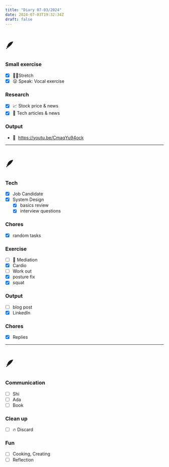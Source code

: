 ```yaml
---
title: "Diary 07-03/2024"  
date: 2024-07-03T19:32:34Z
draft: false
---
```


# 🪶

### Small exercise

- [x]  🧎‍♀️Stretch
- [x]  😮 Speak: Vocal exercise

### Research

- [x]  📈 Stock price & news
- [x]  👾 Tech articles & news

### Output

- 🎥  https://youtu.be/CmaqYu94ock

---

# 🪶

### Tech

- [x]  Job Candidate
- [x]  System Design
    - [x]  basics review
    - [x]  interview questions

### Chores

- [x]  random tasks

### Exercise

- [ ]  🧘 Mediation
- [x]  Cardio
- [ ]  Work out
- [x]  posture fix
- [x]  squat

### Output

- [ ]  blog post
- [x]  LinkedIn

### Chores

- [x]  Replies

---

# 🪶

### Communication

- [ ]  Shi
- [ ]  Ada
- [ ]  Book

### Clean up

- [ ]  🔥 Discard

### Fun

- [ ]  Cooking, Creating
- [ ]  Reflection